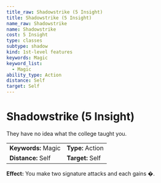 ```yaml
---
title_raw: Shadowstrike (5 Insight)
title: Shadowstrike (5 Insight)
name_raw: Shadowstrike
name: Shadowstrike
cost: 5 Insight
type: classes
subtype: shadow
kind: 1st-level features
keywords: Magic
keyword_list:
  - Magic
ability_type: Action
distance: Self
target: Self
---
```


# Shadowstrike (5 Insight)

They have no idea what the college taught you.

|                     |                  |
| :------------------ | :--------------- |
| **Keywords:** Magic | **Type:** Action |
| **Distance:** Self  | **Target:** Self |

**Effect:** You make two signature attacks and each gains �.
